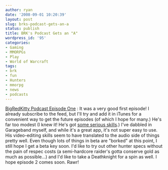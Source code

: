 ```yaml
---
author: ryan
date: '2008-09-01 10:20:39'
layout: post
slug: brks-podcast-gets-an-a
status: publish
title: BRK's Podcast Gets an "A"
wordpress_id: '95'
categories:
- Gaming
- MMORPGs
- Play
- World of Warcraft
tags:
- brk
- fun
- Hunters
- mmorpg
- news
- podcasts
---
```


[BigRedKitty Podcast Episode
One](http://www.bigredkitty.net/2008/08/31/bigredkitty-podcast-episode-one/)
: It was a very good first episode! I already subscribe to the feed, but
I'll try and add it in iTunes for a convenient way to get the future
episodes (of which I hope for many.) He's far too modest (I knew it!
He's got [some serious
skills](http://www.bigredkitty.net/2008/09/01/how-it-all-came-together/).)
I've dabbled in Garageband myself, and while it's a great app, it's not
super easy to use. His video-editing skills seem to have translated to
the audio side of things pretty well. Even though lots of things in beta
are "borked" at this point, I still hope I get a beta key soon. I'd like
to try out other hunter specs without the pain of respec costs (a
semi-hardcore raider's gotta conserve gold as much as possible...) and
I'd like to take a Deathknight for a spin as well. I hope episode 2
comes soon. Rawr!
